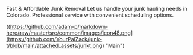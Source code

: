 Fast & Affordable
Junk Removal
Let us handle your junk hauling needs in Colorado. Professional service with convenient scheduling options.

((https://github.com/adam-p/markdown-here/raw/master/src/common/images/icon48.png](https://github.com/YourPalZack/junk-t/blob/main/attached_assets/junkt.png) "Main")
